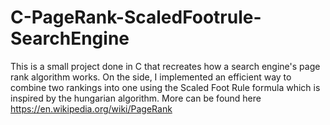 # C-PageRank-ScaledFootrule-SearchEngine

This is a small project done in C that recreates how a search engine's page rank algorithm works. On the side, I implemented an efficient way
to combine two rankings into one using the Scaled Foot Rule formula which is inspired by the hungarian algorithm. More can be found here https://en.wikipedia.org/wiki/PageRank
